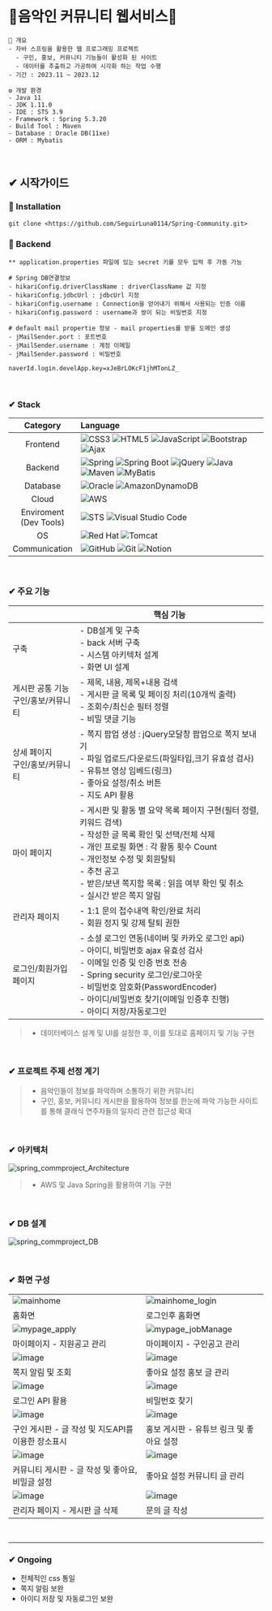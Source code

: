 # 🎼음악인 커뮤니티 웹서비스🎵

```
🚩 개요
- 자바 스프링을 활용한 웹 프로그래밍 프로젝트
  - 구인, 홍보, 커뮤니티 기능들이 활성화 된 사이트
  - 데이터를 추출하고 가공하여 시각화 하는 작업 수행
- 기간 : 2023.11 ~ 2023.12

⚙️ 개발 환경
- Java 11
- JDK 1.11.0
- IDE : STS 3.9
- Framework : Spring 5.3.20
- Build Tool : Maven
- Database : Oracle DB(11xe)
- ORM : Mybatis
```

<br/>

## ✔ 시작가이드

### 🎹 Installation

```
git clone <https://github.com/SeguirLuna0114/Spring-Community.git>
```

### 🎹 Backend

```
** application.properties 파일에 있는 secret 키를 모두 입력 후 가동 가능

# Spring DB연결정보
- hikariConfig.driverClassName : driverClassName 값 지정
- hikariConfig.jdbcUrl : jdbcUrl 지정
- hikariConfig.username : Connection을 얻어내기 위해서 사용되는 인증 이름
- hikariConfig.password : username과 쌍이 되는 비밀번호 지정

# default mail propertie 정보 - mail properties를 받을 도메인 생성
- jMailSender.port : 포트번호
- jMailSender.username : 계정 이메일
- jMailSender.password : 비밀번호

naverId.login.develApp.key=xJeBrLOKcF1jhMTonLZ_
```

<br/>

### ✔ Stack
|Category|Language|
|:--:|:--|
|Frontend|![CSS3](https://img.shields.io/badge/css3-%231572B6.svg?style=for-the-badge&logo=css3&logoColor=white) ![HTML5](https://img.shields.io/badge/html5-%23E34F26.svg?style=for-the-badge&logo=html5&logoColor=white) ![JavaScript](https://img.shields.io/badge/javascript-%23323330.svg?style=for-the-badge&logo=javascript&logoColor=%23F7DF1E) ![Bootstrap](https://img.shields.io/badge/bootstrap-%238511FA.svg?style=for-the-badge&logo=bootstrap&logoColor=white) ![Ajax](https://img.shields.io/badge/Ajax-009688?style=for-the-badge&logo=&logoColor=white) |
|Backend|![Spring](https://img.shields.io/badge/spring-%236DB33F.svg?style=for-the-badge&logo=spring&logoColor=white) ![Spring Boot](https://img.shields.io/badge/Spring_Boot-F2F4F9?style=for-the-badge&logo=spring-boot) ![jQuery](https://img.shields.io/badge/jquery-%230769AD.svg?style=for-the-badge&logo=jquery&logoColor=white) ![Java](https://img.shields.io/badge/java-%23ED8B00.svg?style=for-the-badge&logo=openjdk&logoColor=white) ![Maven](https://img.shields.io/badge/apache_maven-C71A36?style=for-the-badge&logo=apachemaven&logoColor=white) ![MyBatis](https://img.shields.io/badge/MyBatis-4183C4?style=for-the-badge&logo=&logoColor=white) |
|Database|![Oracle](https://img.shields.io/badge/Oracle-F80000?style=for-the-badge&logo=oracle&logoColor=white) ![AmazonDynamoDB](https://img.shields.io/badge/Amazon%20DynamoDB-4053D6?style=for-the-badge&logo=Amazon%20DynamoDB&logoColor=white) |
|Cloud|![AWS](https://img.shields.io/badge/AWS-%23FF9900.svg?style=for-the-badge&logo=amazon-aws&logoColor=white)|
|Enviroment<br />(Dev Tools)|![STS](https://img.shields.io/badge/-Spring%20Tool%20Suite-333333?style=flat&logo=spring) ![Visual Studio Code](https://img.shields.io/badge/Visual%20Studio%20Code-0078d7.svg?style=for-the-badge&logo=visual-studio-code&logoColor=white) |
|OS|![Red Hat](https://img.shields.io/badge/Red%20Hat-EE0000?style=for-the-badge&logo=redhat&logoColor=white) ![Tomcat](https://img.shields.io/badge/Tomcat-F8DC75?style=for-the-badge&logo=Apache%20Tomcat&logoColor=white)|
|Communication|![GitHub](https://img.shields.io/badge/github-%23121011.svg?style=for-the-badge&logo=github&logoColor=white) ![Git](https://img.shields.io/badge/git-%23F05033.svg?style=for-the-badge&logo=git&logoColor=white) ![Notion](https://img.shields.io/badge/Notion-%23000000.svg?style=for-the-badge&logo=notion&logoColor=white) |

<br/>

### ✔ 주요 기능

|  | 핵심 기능 |
| --- | --- |
| 구축 | - DB설계 및 구축<br/>- back 서버 구축<br/>- 시스템 아키텍처 설계<br/>- 화면 UI 설계 |
| 게시판 공통 기능<br/>구인/홍보/커뮤니티 | - 제목, 내용, 제목+내용 검색<br/>- 게시판 글 목록 및 페이징 처리(10개씩 출력)<br/>- 조회수/최신순 필터 정렬<br/> - 비밀 댓글 기능 |
| 상세 페이지<br/>구인/홍보/커뮤니티 | - 쪽지 팝업 생성 : jQuery모달창 팝업으로 쪽지 보내기<br/>- 파일 업로드/다운로드(파일타입,크기 유효성 검사)<br/>- 유튜브 영상 임베드(링크)<br/>- 좋아요 설정/취소 버튼<br/>- 지도 API 활용 |
| 마이 페이지 | - 게시판 및 활동 별 요약 목록 페이지 구현(필터 정렬, 키워드 검색)<br/>- 작성한 글 목록 확인 및 선택/전체 삭제<br/>- 개인 프로필 화면 : 각 활동 횟수 Count<br/>- 개인정보 수정 및 회원탈퇴<br/>- 추천 공고<br/>- 받은/보낸 쪽지함 목록 : 읽음 여부 확인 및 취소<br/>- 실시간 받은 쪽지 알림 |
| 관리자 페이지 | - 1:1 문의 접수내역 확인/완료 처리<br/>- 회원 정지 및 강제 탈퇴 권한 |
| 로그인/회원가입 페이지 | - 소셜 로그인 연동(네이버 및 카카오 로그인 api)<br/>- 아이디, 비밀번호 ajax 유효성 검사<br/>- 이메일 인증 및 인증 번호 전송<br/>- Spring security 로그인/로그아웃<br/>- 비밀번호 암호화(PasswordEncoder)<br/>- 아이디/비밀번호 찾기(이메일 인증후 진행)<br/>- 아이디 저장/자동로그인 |

> - 데이터베이스 설계 및 UI를 설정한 후, 이를 토대로 홈페이지 및 기능 구현

<br/>

### ✔ 프로젝트 주제 선정 계기

> - 음악인들이 정보를 파악하며 소통하기 위한 커뮤니티
> - 구인, 홍보, 커뮤니티 게시판을 활용하여 정보를 한눈에 파악 가능한 사이트를 통해 클래식 연주자들의 일자리 관련 접근성 확대

<br/>

### ✔ 아키텍처

![spring_commproject_Architecture](https://github.com/SeguirLuna0114/Spring-Community/blob/main/img/Architecture_spring.png?raw=true)

> - AWS 및 Java Spring을 활용하여 기능 구현

<br/>

### ✔ DB 설계

![spring_commproject_DB](https://github.com/SeguirLuna0114/Spring-Community/blob/main/img/DB_obri.png?raw=true)

<br/>

### ✔ 화면 구성

|  |  |
| ------------------------------------------------------------------------------------------------------------- | -------------------------------------------------------------------------------------------------------------|
|![mainhome](https://github.com/SeguirLuna0114/Spring-Community/blob/main/img/mainhome_obri.png?raw=true)|![mainhome_login](https://github.com/SeguirLuna0114/Spring-Community/blob/main/img/mainhome_userLogin_obri.png?raw=true)|
|홈화면|로그인후 홈화면|
|![mypage_apply](https://github.com/SeguirLuna0114/Spring-Community/blob/main/img/mypage_apply_obri.png?raw=true)|![mypage_jobManage](https://github.com/SeguirLuna0114/Spring-Community/blob/main/img/mypage_jobBoard_obri.png?raw=true)|
|마이페이지 - 지원공고 관리|마이페이지 - 구인공고 관리|
|![image](https://github.com/SeguirLuna0114/Spring-Community/blob/main/img/rcvmessage_alert_obri.png?raw=true)|![image](https://github.com/SeguirLuna0114/Spring-Community/blob/main/img/prLike_obri.png?raw=true)|
|쪽지 알림 및 조회|좋아요 설정 홍보 글 관리|
|![image](https://github.com/SeguirLuna0114/Spring-Community/blob/main/img/login_obri.png?raw=true)|![image](https://github.com/SeguirLuna0114/Spring-Community/blob/main/img/findpasswd_obri.png?raw=true)|
|로그인 API 활용|비밀번호 찾기|
|![image](https://github.com/SeguirLuna0114/Spring-Community/blob/main/img/jobBoard_withMap_obri.png?raw=true)|![image](https://github.com/SeguirLuna0114/Spring-Community/blob/main/img/prPage_obri.png?raw=true)|
|구인 게시판 - 글 작성 및 지도API를 이용한 장소표시|홍보 게시판 - 유튜브 링크 및 좋아요 설정 |
|![image](https://github.com/SeguirLuna0114/Spring-Community/blob/main/img/commPage_withsecret_obri.png?raw=true)|![image](https://github.com/SeguirLuna0114/Spring-Community/blob/main/img/comLike_obri.png?raw=true)|
|커뮤니티 게시판 - 글 작성 및 좋아요, 비밀글 설정|좋아요 설정 커뮤니티 글 관리|
|![image](https://github.com/SeguirLuna0114/Spring-Community/blob/main/img/admin_manage_obri.png?raw=true)|![image](https://github.com/SeguirLuna0114/Spring-Community/blob/main/img/QnA_withFile_obri.png?raw=true)|
|관리자 페이지 - 게시판 글 삭제| 문의 글 작성|

<br>

---

### ✔ Ongoing

- 전체적인 css 통일
- 쪽지 알림 보완
- 아이디 저장 및 자동로그인 보완
